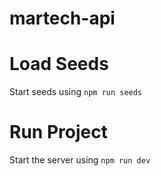 # martech-api

# Load Seeds

Start seeds using `npm run seeds`

# Run Project

Start the server using `npm run dev`
